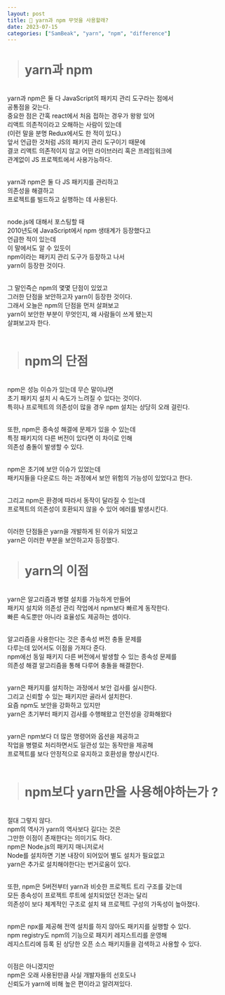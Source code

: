 ```yaml
---
layout: post
title: 🌊 yarn과 npm 무엇을 사용할래?
date: 2023-07-15
categories: ["SamBeak", "yarn", "npm", "difference"]
---
```


> # yarn과 npm

<br>
yarn과 npm은 둘 다 JavaScript의 패키지 관리 도구라는 점에서<br>
공통점을 갖는다. <br>
중요한 점은 간혹 react에서 처음 접하는 경우가 왕왕 있어 <br>
리액트 의존적이라고 오해하는 사람이 있는데 <br>
(이런 말을 분명 Redux에서도 한 적이 있다.) <br>
앞서 언급한 것처럼 JS의 패키지 관리 도구이기 때문에 <br>
결코 리액트 의존적이지 않고 어떤 라이브러리 혹은 프레임워크에 <br>
관계없이 JS 프로젝트에서 사용가능하다. <br><br>

yarn과 npm은 둘 다 JS 패키지를 관리하고 <br>
의존성을 해결하고 <br>
프로젝트를 빌드하고 실행하는 데 사용된다. <br><br>

node.js에 대해서 포스팅할 때 <br>
2010년도에 JavaScript에서 npm 생태계가 등장했다고 <br>
언급한 적이 있는데 <br>
이 말에서도 알 수 있듯이 <br>
npm이라는 패키지 관리 도구가 등장하고 나서 <br>
yarn이 등장한 것이다. <br><br>

그 말인즉슨 npm의 몇몇 단점이 있었고 <br>
그러한 단점을 보안하고자 yarn이 등장한 것이다. <br>
그래서 오늘은 npm의 단점을 먼저 살펴보고 <br>
yarn이 보안한 부분이 무엇인지, 왜 사람들이 쓰게 됐는지 <br>
살펴보고자 한다. <br><br>

> # npm의 단점

<br>
npm은 성능 이슈가 있는데 무슨 말이냐면 <br>
초기 패키지 설치 시 속도가 느려질 수 있다는 것이다. <br>
특히나 프로젝트의 의존성이 많을 경우 npm 설치는 상당히 오래 걸린다. <br><br>

또한, npm은 종속성 해결에 문제가 있을 수 있는데 <br>
특정 패키지의 다른 버전이 있다면 이 차이로 인해 <br>
의존성 충돌이 발생할 수 있다. <br><br>

npm은 초기에 보안 이슈가 있었는데 <br>
패키지들을 다운로드 하는 과정에서 보안 위험의 가능성이 있었다고 한다.<br><br>

그리고 npm은 환경에 따라서 동작이 달라질 수 있는데 <br>
프로젝트의 의존성이 호환되지 않을 수 있어 에러를 발생시킨다. <br><br>

이러한 단점들은 yarn을 개발하게 된 이유가 되었고 <br>
yarn은 이러한 부분을 보안하고자 등장했다. <br>

> # yarn의 이점

<br>
yarn은 알고리즘과 병렬 설치를 가능하게 만들어 <br>
패키지 설치와 의존성 관리 작업에서 npm보다 빠르게 동작한다. <br>
빠른 속도뿐만 아니라 효율성도 제공하는 셈이다. <br><br>

알고리즘을 사용한다는 것은 종속성 버전 충돌 문제를 <br>
다루는데 있어서도 이점을 가져다 준다. <br>
npm에선 동일 패키지 다른 버전에서 발생할 수 있는 종속성 문제를 <br>
의존성 해결 알고리즘을 통해 다루어 충돌을 해결한다. <br><br>

yarn은 패키지를 설치하는 과정에서 보안 검사를 실시한다. <br>
그리고 신뢰할 수 있는 패키지만 골라서 설치한다. <br>
요즘 npm도 보안을 강화하고 있지만 <br>
yarn은 초기부터 패키지 검사를 수행해왔고 안전성을 강화해왔다 <br><br>

yarn은 npm보다 더 많은 명령어와 옵션을 제공하고 <br>
작업을 병렬로 처리하면서도 일관성 있는 동작만을 제공해 <br>
프로젝트를 보다 안정적으로 유지하고 호환성을 향상시킨다. <br><br>

> # npm보다 yarn만을 사용해야하는가 ?

<br>
절대 그렇지 않다. <br>
npm의 역사가 yarn의 역사보다 길다는 것은 <br>
그만한 이점이 존재한다는 의미기도 하다. <br>
npm은 Node.js의 패키지 매니저로서 <br>
Node를 설치하면 기본 내장이 되어있어 별도 설치가 필요없고 <br>
yarn은 추가로 설치해야한다는 번거로움이 있다. <br><br>

또한, npm은 5버전부터 yarn과 비슷한 프로젝트 트리 구조를 갖는데 <br>
모든 종속성이 프로젝트 루트에 설치되었던 전과는 달리 <br>
의존성이 보다 체계적인 구조로 설치 돼 프로젝트 구성의 가독성이 높아졌다. <br><br>

npm은 npx를 제공해 전역 설치를 하지 않아도 패키지를 실행할 수 있다. <br>
npm registry도 npm의 기능으로 패지키 레지스트리를 운영해 <br>
레지스트리에 등록 된 상당한 오픈 소스 패키지들을 검색하고 사용할 수 있다. <br><br>

이점은 아니겠지만 <br>
npm은 오래 사용된만큼 사실 개발자들의 선호도나 <br>
신뢰도가 yarn에 비해 높은 편이라고 알려져있다. <br><br>

